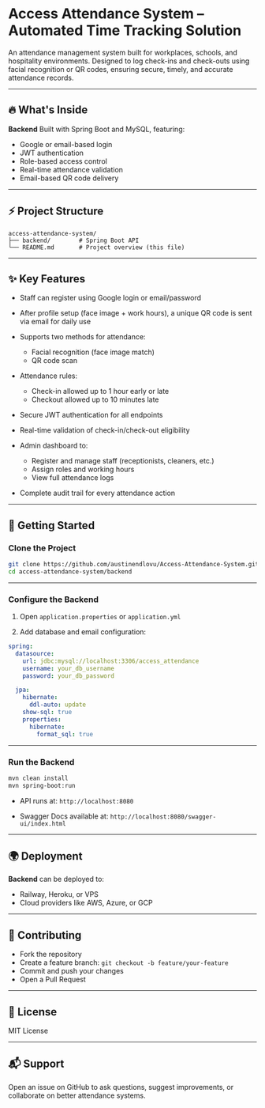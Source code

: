 
# Access Attendance System – Automated Time Tracking Solution

An attendance management system built for workplaces, schools, and hospitality environments.
Designed to log check-ins and check-outs using facial recognition or QR codes, ensuring secure, timely, and accurate attendance records.

---

## 🔥 What's Inside

**Backend**
Built with Spring Boot and MySQL, featuring:

* Google or email-based login
* JWT authentication
* Role-based access control
* Real-time attendance validation
* Email-based QR code delivery

---

## ⚡ Project Structure

```
access-attendance-system/
├── backend/        # Spring Boot API
└── README.md       # Project overview (this file)
```

---

## ✨ Key Features

* Staff can register using Google login or email/password
* After profile setup (face image + work hours), a unique QR code is sent via email for daily use
* Supports two methods for attendance:

  * Facial recognition (face image match)
  * QR code scan
* Attendance rules:

  * Check-in allowed up to 1 hour early or late
  * Checkout allowed up to 10 minutes late
* Secure JWT authentication for all endpoints
* Real-time validation of check-in/check-out eligibility
* Admin dashboard to:

  * Register and manage staff (receptionists, cleaners, etc.)
  * Assign roles and working hours
  * View full attendance logs
* Complete audit trail for every attendance action

---

## 🚀 Getting Started

### Clone the Project

```bash
git clone https://github.com/austinendlovu/Access-Attendance-System.git
cd access-attendance-system/backend
```

---

### Configure the Backend

1. Open `application.properties` or `application.yml`

2. Add database and email configuration:

```yaml
spring:
  datasource:
    url: jdbc:mysql://localhost:3306/access_attendance
    username: your_db_username
    password: your_db_password

  jpa:
    hibernate:
      ddl-auto: update
    show-sql: true
    properties:
      hibernate:
        format_sql: true
```

---

### Run the Backend

```bash
mvn clean install
mvn spring-boot:run
```

* API runs at:
  `http://localhost:8080`

* Swagger Docs available at:
  `http://localhost:8080/swagger-ui/index.html`

---

## 🌍 Deployment

**Backend** can be deployed to:

* Railway, Heroku, or VPS
* Cloud providers like AWS, Azure, or GCP

---

## 🤝 Contributing

* Fork the repository
* Create a feature branch:
  `git checkout -b feature/your-feature`
* Commit and push your changes
* Open a Pull Request

---

## 📜 License

MIT License

---

## 📬 Support

Open an issue on GitHub to ask questions, suggest improvements, or collaborate on better attendance systems.

